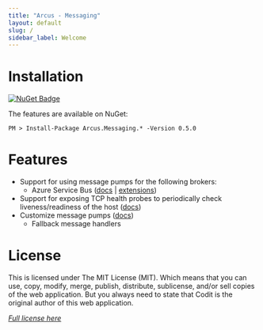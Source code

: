 ```yaml
---
title: "Arcus - Messaging"
layout: default
slug: /
sidebar_label: Welcome
---
```


# Installation

[![NuGet Badge](https://buildstats.info/nuget/Arcus.Messaging.Abstractions?packageVersion=0.5.0)](https://www.nuget.org/packages/Arcus.Messaging.Abstractions/0.5.0)

The features are available on NuGet:

```shell
PM > Install-Package Arcus.Messaging.* -Version 0.5.0
```

# Features

- Support for using message pumps for the following brokers:
    - Azure Service Bus ([docs](./02-Features/message-pumps/service-bus.md) | [extensions](./02-Features/service-bus.md))
- Support for exposing TCP health probes to periodically check liveness/readiness of the host ([docs](./02-Features/tcp-health-probe.md))
- Customize message pumps ([docs](./02-Features/message-pumps/customization.md))
    - Fallback message handlers

# License
This is licensed under The MIT License (MIT). Which means that you can use, copy, modify, merge, publish, distribute, sublicense, and/or sell copies of the web application. But you always need to state that Codit is the original author of this web application.

*[Full license here](https://github.com/arcus-azure/arcus.messaging/blob/master/LICENSE)*
